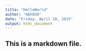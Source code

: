 ```yaml
---
title: "HelloWorld"
author: "mbh038"
date: "Friday, April 10, 2015"
output: html_document
---
```


## This is a markdown file.